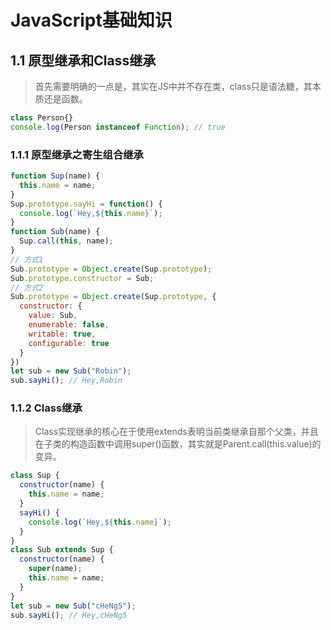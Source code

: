 # JavaScript基础知识

## 1.1 原型继承和Class继承

> 首先需要明确的一点是，其实在JS中并不存在类，class只是语法糖，其本质还是函数。

```js
class Person{}
console.log(Person instanceof Function); // true
```

### 1.1.1 原型继承之寄生组合继承

```js
function Sup(name) {
  this.name = name;
}
Sup.prototype.sayHi = function() {
  console.log(`Hey,${this.name}`);
}
function Sub(name) {
  Sup.call(this, name);
}
// 方式1
Sub.prototype = Object.create(Sup.prototype);
Sub.prototype.constructor = Sub;
// 方式2
Sub.prototype = Object.create(Sup.prototype, {
  constructor: {
    value: Sub,
    enumerable: false,
    writable: true,
    configurable: true
  }
})
let sub = new Sub("Robin");
sub.sayHi(); // Hey,Robin
```

### 1.1.2 Class继承

> Class实现继承的核心在于使用extends表明当前类继承自那个父类，并且在子类的构造函数中调用super()函数，其实就是Parent.call(this.value)的变异。

```js
class Sup {
  constructor(name) {
    this.name = name;
  }
  sayHi() {
    console.log(`Hey,${this.name}`);
  }
}
class Sub extends Sup {
  constructor(name) {
    super(name);
    this.name = name;
  }
}
let sub = new Sub("cHeNg5");
sub.sayHi(); // Hey,cHeNg5
```